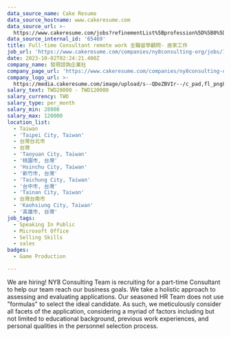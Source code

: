 ```yaml
---
data_source_name: Cake Resume
data_source_hostname: www.cakeresume.com
data_source_url: >-
  https://www.cakeresume.com/jobs?refinementList%5Bprofession%5D%5B0%5D=game-production&range%5Bsalary_range%5D%5Bmin%5D=100000
data_source_internal_id: '65469'
title: Full-time Consultant remote work 全職留學顧問- 居家工作
job_url: 'https://www.cakeresume.com/companies/ny8consulting-org/jobs/1833f0'
date: 2023-10-02T02:24:21.400Z
company_name: 發現諮詢企業社
company_page_url: 'https://www.cakeresume.com/companies/ny8consulting-org'
company_logo_url: >-
  https://media.cakeresume.com/image/upload/s--QDeZBVIr--/c_pad,fl_png8,h_200,w_200/v1695374999/mh6ikkrsbufddttafnuk.png
salary_text: TWD28000 - TWD120000
salary_currency: TWD
salary_type: per_month
salary_min: 28000
salary_max: 120000
location_list:
  - Taiwan
  - 'Taipei City, Taiwan'
  - 台灣台北市
  - 台灣
  - 'Taoyuan City, Taiwan'
  - '桃園市, 台灣'
  - 'Hsinchu City, Taiwan'
  - '新竹市, 台灣'
  - 'Taichung City, Taiwan'
  - '台中市, 台灣'
  - 'Tainan City, Taiwan'
  - 台灣台南市
  - 'Kaohsiung City, Taiwan'
  - '高雄市, 台灣'
job_tags:
  - Speaking In Public
  - Microsoft Office
  - Selling Skills
  - sales
badges:
  - Game Production

---
```


We are hiring! NY8 Consulting Team is recruiting for a part-time Consultant to help our team reach our business goals. We take a holistic approach to assessing and evaluating applications. Our seasoned HR Team does not use "formulas" to select the ideal candidate. As such, we meticulously consider all facets of the application, considering a myriad of factors including but not limited to educational background, previous work experiences, and personal qualities in the personnel selection process.